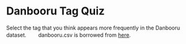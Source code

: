 # Danbooru Tag Quiz
Select the tag that you think appears more frequently in the Danbooru dataset.　　
danbooru.csv is borrowed from [here](https://github.com/DominikDoom/a1111-sd-webui-tagcomplete/blob/main/tags/danbooru.csv).
